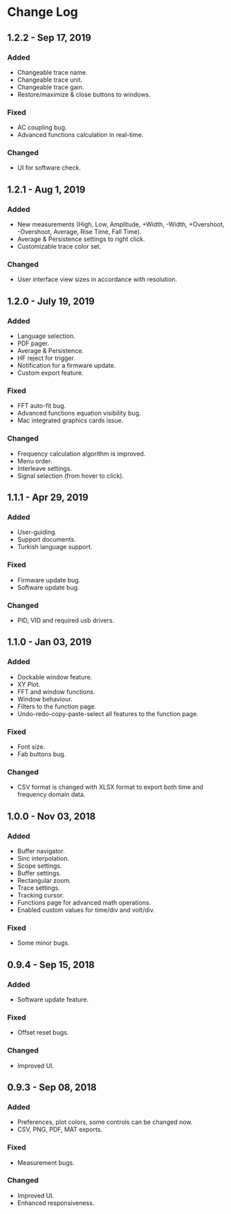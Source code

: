 # Change Log

## 1.2.2 - Sep 17, 2019 <a id="1-0-0-nov-03-2018"></a>

### Added <a id="added"></a>

* Changeable trace name.
* Changeable trace unit.
* Changeable trace gain.
* Restore/maximize & close buttons to windows.

### Fixed <a id="fixed"></a>

* AC coupling bug.
* Advanced functions calculation in real-time.

### Changed <a id="fixed"></a>

* UI for software check.

## 1.2.1 - Aug 1, 2019 <a id="1-0-0-nov-03-2018"></a>

### Added <a id="added"></a>

* New measurements \(High, Low, Amplitude, +Width, -Width, +Overshoot, -Overshoot, Average, Rise Time, Fall Time\).
* Average & Persistence settings to right click.
* Customizable trace color set.

### Changed <a id="fixed"></a>

* User interface view sizes in accordance with resolution.

## 1.2.0 - July 19, 2019 <a id="1-0-0-nov-03-2018"></a>

### Added <a id="added"></a>

* Language selection.
* PDF pager.
* Average & Persistence.
* HF reject for trigger.
* Notification for a firmware update.
* Custom export feature.

### Fixed <a id="fixed"></a>

* FFT auto-fit bug.
* Advanced functions equation visibility bug.
* Mac integrated graphics cards issue.

### Changed <a id="fixed"></a>

* Frequency calculation algorithm is improved.
* Menu order.
* Interleave settings.
* Signal selection \(from hover to click\).

## 1.1.1 - Apr 29, 2019 <a id="1-0-0-nov-03-2018"></a>

### Added <a id="added"></a>

* User-guiding.
* Support documents.
* Turkish language support.

### Fixed <a id="fixed"></a>

* Firmware update bug.
* Software update bug.

### Changed <a id="fixed"></a>

* PID, VID and required usb drivers.

## 1.1.0 - Jan 03, 2019 <a id="1-0-0-nov-03-2018"></a>

### Added <a id="added"></a>

* Dockable window feature.
* XY Plot.
* FFT and window functions.
* Window behaviour.
* Filters to the function page.
* Undo-redo-copy-paste-select all features to the function page.

### Fixed <a id="fixed"></a>

* Font size.
* Fab buttons bug.

### Changed <a id="fixed"></a>

* CSV format is changed with XLSX format to export both time and frequency domain data.

## 1.0.0 - Nov 03, 2018

### Added

* Buffer navigator.
* Sinc interpolation.
* Scope settings.
* Buffer settings.
* Rectangular zoom.
* Trace settings.
* Tracking cursor.
* Functions page for advanced math operations.
* Enabled custom values for time/div and volt/div.

### Fixed

* Some minor bugs.

## 0.9.4 - Sep 15, 2018

### Added

* Software update feature.

### Fixed

* Offset reset bugs.

### Changed

* Improved UI.

## 0.9.3 - Sep 08, 2018

### Added

* Preferences, plot colors, some controls can be changed now.
* CSV, PNG, PDF, MAT exports.

### Fixed

* Measurement bugs.

### Changed

* Improved UI.
* Enhanced responsiveness.

### 



